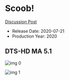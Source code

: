 # Scoob!

[Discussion Post](https://www.avsforum.com/threads/bass-eq-for-filtered-movies.2995212/post-59945536)

* Release Date: 2020-07-21
* Production Year: 2020

## DTS-HD MA 5.1

![img 0](https://i.imgur.com/my9oL6F.jpg)

![img 1](https://i.imgur.com/QRz4cFb.png)

